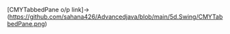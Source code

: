 [CMYTabbedPane o/p link]->(https://github.com/sahana426/Advancedjava/blob/main/5d.Swing/CMYTabbedPane.png)
